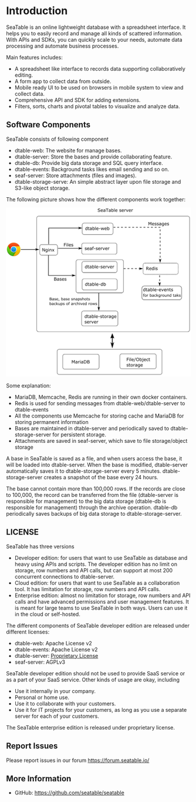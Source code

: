# Introduction

SeaTable is an online lightweight database with a spreadsheet interface. It helps you to easily record and manage all kinds of scattered information. With APIs and SDKs, you can quickly scale to your needs, automate data processing and automate business processes.

Main features includes:

* A spreadsheet like interface to records data supporting collaboratively editing.
* A form app to collect data from outside.
* Mobile ready UI to be used on browsers in mobile system to view and collect data.
* Comprehensive API and SDK for adding extensions.
* Filters, sorts, charts and pivotal tables to visualize and analyze data.

## Software Components

SeaTable consists of following component

* dtable-web: The website for manage bases.
* dtable-server: Store the bases and provide collaborating feature.
* dtable-db: Provide big data storage and SQL query interface.
* dtable-events: Background tasks likes email sending and so on.
* seaf-server: Store attachments (files and images).
* dtable-storage-serve: An simple abstract layer upon file storage and S3-like object storage.

The following picture shows how the different components work together:


![seatable-architecture](./images/auto-upload/seatable-architecture.png)


Some explanation:

* MariaDB, Memcache, Redis are running in their own docker containers.
* Redis is used for sending messages from dtable-web/dtable-server to dtable-events
* All the components use Memcache for storing cache and MariaDB for storing permanent information
* Bases are maintained in dtable-server and periodically saved to dtable-storage-server for persistent storage.
* Attachments are saved in seaf-server, which save to file storage/object storage

A base in SeaTable is saved as a file, and when users access the base, it will be loaded into dtable-server. When the base is modified, dtable-server automatically saves it to dtable-storage-server every 5 minutes. dtable-storage-server creates a snapshot of the base every 24 hours.

The base cannot contain more than 100,000 rows. If the records are close to 100,000, the record can be transferred from the file (dtable-server is responsible for management) to the big data storage (dtable-db is responsible for management) through the archive operation. dtable-db periodically saves backups of big data storage to dtable-storage-server.


## LICENSE

SeaTable has three versions

* Developer edition: for users that want to use SeaTable as database and heavy using APIs and scripts.  The developer edition has no limit on storage, row numbers and API calls, but can support at most 200 concurrent connections to dtable-server.
* Cloud edition: for users that want to use SeaTable as a collaboration tool. It has limitation for storage, row numbers and API calls.
* Enterprise edition: almost no limitation for storage, row numbers and API calls and have advanced permissions and user management features. It is meant for large teams to use SeaTable in both ways. Users can use it in the cloud or self-hosted.

The different components of SeaTable developer edition are released under different licenses:

* dtable-web: Apache License v2
* dtable-events: Apache License v2
* dtable-server: [Proprietary License](dtable-server-license.md)
* seaf-server: AGPLv3

SeaTable developer edition should not be used to provide SaaS service or as a part of your SaaS service. Other kinds of usage are okay, including

* Use it internally in your company.
* Personal or home use.
* Use it to collaborate with your customers.
* Use it for IT projects for your customers, as long as you use a separate server for each of your customers.

The SeaTable enterprise edition is released under proprietary license.

## Report Issues

Please report issues in our forum <https://forum.seatable.io/>

## More Information

* GitHub: <https://github.com/seatable/seatable>


